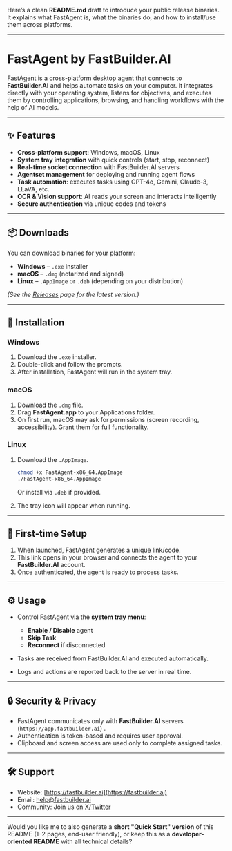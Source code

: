 Here’s a clean **README.md** draft to introduce your public release binaries. It explains what FastAgent is, what the binaries do, and how to install/use them across platforms.

---

# FastAgent by FastBuilder.AI

FastAgent is a cross-platform desktop agent that connects to **FastBuilder.AI** and helps automate tasks on your computer. It integrates directly with your operating system, listens for objectives, and executes them by controlling applications, browsing, and handling workflows with the help of AI models.

---

## ✨ Features

* **Cross-platform support**: Windows, macOS, Linux
* **System tray integration** with quick controls (start, stop, reconnect)
* **Real-time socket connection** with FastBuilder.AI servers
* **Agentset management** for deploying and running agent flows
* **Task automation**: executes tasks using GPT-4o, Gemini, Claude-3, LLaVA, etc.
* **OCR & Vision support**: AI reads your screen and interacts intelligently
* **Secure authentication** via unique codes and tokens

---

## 📦 Downloads

You can download binaries for your platform:

* **Windows** – `.exe` installer
* **macOS** – `.dmg` (notarized and signed)
* **Linux** – `.AppImage` or `.deb` (depending on your distribution)

*(See the [Releases](./releases) page for the latest version.)*

---

## 🚀 Installation

### Windows

1. Download the `.exe` installer.
2. Double-click and follow the prompts.
3. After installation, FastAgent will run in the system tray.

### macOS

1. Download the `.dmg` file.
2. Drag **FastAgent.app** to your Applications folder.
3. On first run, macOS may ask for permissions (screen recording, accessibility). Grant them for full functionality.

### Linux

1. Download the `.AppImage`.

   ```bash
   chmod +x FastAgent-x86_64.AppImage
   ./FastAgent-x86_64.AppImage
   ```

   Or install via `.deb` if provided.
2. The tray icon will appear when running.

---

## 🔑 First-time Setup

1. When launched, FastAgent generates a unique link/code.
2. This link opens in your browser and connects the agent to your **FastBuilder.AI** account.
3. Once authenticated, the agent is ready to process tasks.

---

## ⚙️ Usage

* Control FastAgent via the **system tray menu**:

  * **Enable / Disable** agent
  * **Skip Task**
  * **Reconnect** if disconnected

* Tasks are received from FastBuilder.AI and executed automatically.

* Logs and actions are reported back to the server in real time.

---

## 🔒 Security & Privacy

* FastAgent communicates only with **FastBuilder.AI** servers (`https://app.fastbuilder.ai`) .
* Authentication is token-based and requires user approval.
* Clipboard and screen access are used only to complete assigned tasks.

---

## 🛠 Support

* Website: [https://fastbuilder.ai](https://fastbuilder.ai)
* Email: [help@fastbuilder.ai](mailto:help@fastbuilder.ai)
* Community: Join us on [X/Twitter](https://x.com)

---

Would you like me to also generate a **short "Quick Start" version** of this README (1–2 pages, end-user friendly), or keep this as a **developer-oriented README** with all technical details?
